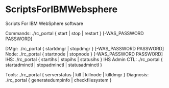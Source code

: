 # ScriptsForIBMWebsphere
Scripts For IBM WebSphere software


Commands:    ./rc_portal { start | stop | restart } [-WAS_PASSWORD  PASSWORD]

 DMgr:        ./rc_portal { startdmgr | stopdmgr } [-WAS_PASSWORD  PASSWORD]
 Node:        ./rc_portal { startnode | stopnode } [-WAS_PASSWORD  PASSWORD]
 IHS:         ./rc_portal { startihs | stopihs | statusihs }
 IHS Admin CTL: ./rc_portal { startadminctl | stopadminctl | statusadminctl }


 Tools: ./rc_portal { serverstatus | kill | killnode | killdmgr }
 Diagnosis: ./rc_portal { generatedumpinfo | checkfilesystem }
